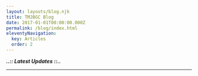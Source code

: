 ```yaml
---
layout: layouts/blog.njk
title: TMJBGC Blog
date: 2017-01-01T00:00:00.000Z
permalink: /blog/index.html
eleventyNavigation:
  key: Articles
  order: 2
---
```

***..:: Latest  Updates ::..***

<hr class="border-b-2 border-gray-900 w-48 mb-4" />